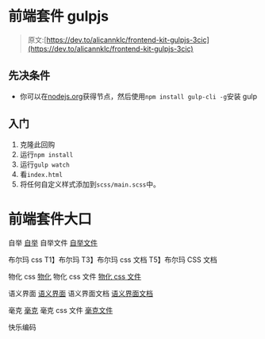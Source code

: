 # 前端套件 gulpjs

> 原文:[https://dev.to/alicannklc/frontend-kit-gulpjs-3cic](https://dev.to/alicannklc/frontend-kit-gulpjs-3cic)

## [](#prerequisites)先决条件

*   你可以在[nodejs.org](https://nodejs.org)获得节点，然后使用`npm install gulp-cli -g`安装 gulp

## [](#getting-started)入门

1.  克隆此回购
2.  运行`npm install`
3.  运行`gulp watch`
4.  看`index.html`
5.  将任何自定义样式添加到`scss/main.scss`中。

# [](#frontend-kit-gulp)前端套件大口

自举
[自举](https://github.com/Alicannklc/frontend-kit-gulp/releases/tag/Frontend-Kit-Bootstrap)
自举文件
[自举文件](https://getbootstrap.com/docs/4.1/getting-started/introduction/)

布尔玛 css
T1】布尔玛 T3】布尔玛 css 文档
T5】布尔玛 CSS 文档

物化 css
[物化](https://github.com/Alicannklc/frontend-kit-gulp/releases/tag/Frontend-Kit-materialize)
物化 css 文件
[物化 css 文件](https://semantic-ui.com/introduction/getting-started.html)

语义界面
[语义界面](https://github.com/Alicannklc/frontend-kit-gulp/releases/tag/Frontend-Kit-semantic-ui)
语义界面文档
[语义界面文档](https://semantic-ui.com/introduction/getting-started.html)

毫克
[毫克](https://github.com/Alicannklc/frontend-kit-gulp/releases/tag/Frontend-Kit-milligram)
毫克 css 文件
[毫克文件](https://milligram.io/#getting-started)

快乐编码